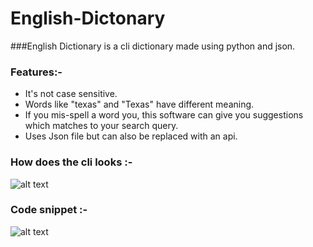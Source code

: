 # English-Dictonary
###English Dictionary is a cli dictionary made using python and json.

### Features:-
* It's not case sensitive.
* Words like "texas" and "Texas" have different meaning.
* If you mis-spell a word you, this software can give you suggestions which matches to your search query.
* Uses Json file but can also be replaced with an api.

 
### How does the cli looks :-
![alt text](https://github.com/Rishikesh-12/English-Dictonary/blob/master/images/cli.png "English Dictionary")

### Code snippet :-
![alt text](https://github.com/Rishikesh-12/English-Dictonary/blob/master/images/code.png "python code")
